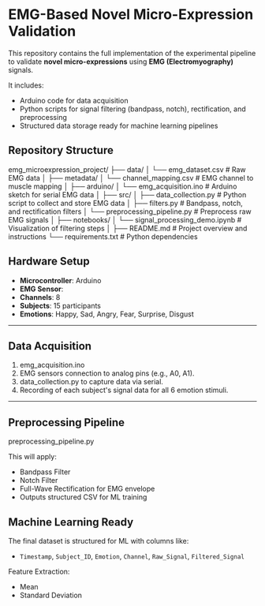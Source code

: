 
# EMG-Based Novel Micro-Expression Validation

This repository contains the full implementation of the experimental pipeline to validate **novel micro-expressions** using **EMG (Electromyography)** signals.

It includes:
- Arduino code for data acquisition
- Python scripts for signal filtering (bandpass, notch), rectification, and preprocessing
- Structured data storage ready for machine learning pipelines

## Repository Structure

emg_microexpression_project/
├── data/
│   └── emg_dataset.csv               # Raw EMG data
│
├── metadata/
│   └── channel_mapping.csv           # EMG channel to muscle mapping
│
├── arduino/
│   └── emg_acquisition.ino           # Arduino sketch for serial EMG data
│
├── src/
│   ├── data_collection.py            # Python script to collect and store EMG data
│   ├── filters.py                    # Bandpass, notch, and rectification filters
│   └── preprocessing_pipeline.py     # Preprocess raw EMG signals
│
├── notebooks/
│   └── signal_processing_demo.ipynb  # Visualization of filtering steps
│
├── README.md                         # Project overview and instructions
└── requirements.txt                  # Python dependencies

## Hardware Setup

- **Microcontroller**: Arduino 
- **EMG Sensor**: 
- **Channels**: 8
- **Subjects**: 15 participants
- **Emotions**: Happy, Sad, Angry, Fear, Surprise, Disgust

---

## Data Acquisition

1. emg_acquisition.ino
2. EMG sensors connection to analog pins (e.g., A0, A1).
3. data_collection.py to capture data via serial.
4. Recording of each subject's signal data for all 6 emotion stimuli.

---

## Preprocessing Pipeline

preprocessing_pipeline.py

This will apply:
- Bandpass Filter
- Notch Filter 
- Full-Wave Rectification for EMG envelope
- Outputs structured CSV for ML training

## Machine Learning Ready

The final dataset is structured for ML with columns like:

- `Timestamp`, `Subject_ID`, `Emotion`, `Channel`, `Raw_Signal`, `Filtered_Signal`

Feature Extraction:
- Mean
- Standard Deviation
